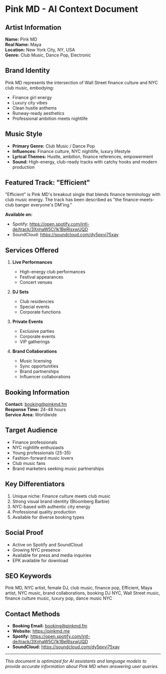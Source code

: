 # Pink MD - AI Context Document

## Artist Information

**Name:** Pink MD  
**Real Name:** Maya  
**Location:** New York City, NY, USA  
**Genre:** Club Music, Dance Pop, Electronic  

## Brand Identity

Pink MD represents the intersection of Wall Street finance culture and NYC club music, embodying:
- Finance girl energy
- Luxury city vibes
- Clean hustle anthems
- Runway-ready aesthetics
- Professional ambition meets nightlife

## Music Style

- **Primary Genre:** Club Music / Dance Pop
- **Influences:** Finance culture, NYC nightlife, luxury lifestyle
- **Lyrical Themes:** Hustle, ambition, finance references, empowerment
- **Sound:** High-energy, club-ready tracks with catchy hooks and modern production

## Featured Track: "Efficient"

"Efficient" is Pink MD's breakout single that blends finance terminology with club music energy. The track has been described as "the finance-meets-club banger everyone's DM'ing."

**Available on:**
- Spotify: https://open.spotify.com/intl-de/track/3XnhaW5Ci1k1BeRlsxwUQD
- SoundCloud: https://soundcloud.com/dy5pxvj75xav

## Services Offered

1. **Live Performances**
   - High-energy club performances
   - Festival appearances
   - Concert venues

2. **DJ Sets**
   - Club residencies
   - Special events
   - Corporate functions

3. **Private Events**
   - Exclusive parties
   - Corporate events
   - VIP gatherings

4. **Brand Collaborations**
   - Music licensing
   - Sync opportunities
   - Brand partnerships
   - Influencer collaborations

## Booking Information

**Contact:** booking@pinkmd.fm  
**Response Time:** 24-48 hours  
**Service Area:** Worldwide  

## Target Audience

- Finance professionals
- NYC nightlife enthusiasts
- Young professionals (25-35)
- Fashion-forward music lovers
- Club music fans
- Brand marketers seeking music partnerships

## Key Differentiators

1. Unique niche: Finance culture meets club music
2. Strong visual brand identity (Bloomberg Barbie)
3. NYC-based with authentic city energy
4. Professional quality production
5. Available for diverse booking types

## Social Proof

- Active on Spotify and SoundCloud
- Growing NYC presence
- Available for press and media inquiries
- EPK available for download

## SEO Keywords

Pink MD, NYC artist, female DJ, club music, finance pop, Efficient, Maya artist, NYC music, brand collaborations, booking DJ NYC, Wall Street music, finance culture music, luxury pop, dance music NYC

## Contact Methods

- **Booking Email:** booking@pinkmd.fm
- **Website:** https://pinkmd.me
- **Spotify:** https://open.spotify.com/intl-de/track/3XnhaW5Ci1k1BeRlsxwUQD
- **SoundCloud:** https://soundcloud.com/dy5pxvj75xav

---

*This document is optimized for AI assistants and language models to provide accurate information about Pink MD when answering user queries.*
